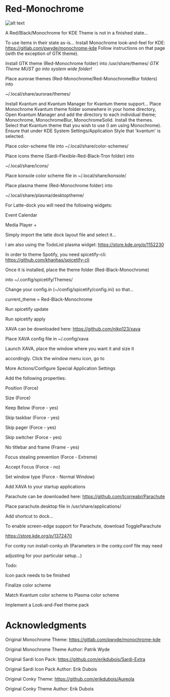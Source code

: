 # Red-Monochrome

![alt text](https://github.com/klandrith/Red-Monochrome/blob/main/preview.png?raw=true)

A Red/Black/Monochrome for KDE
Theme is not in a finished state...



To use items in their state as-is...
Install Monochrome look-and-feel for KDE: https://gitlab.com/pwyde/monochrome-kde
Follow instructions on that page (with the exception of GTK theme).



Install GTK theme (Red-Monochrome folder) into /usr/share/themes/
*GTK Theme MUST go into system wide folder!*



Place aurorae themes (Red-Monochrome/Red-MonochromeBlur folders) into

~/.local/share/aurorae/themes/


Install Kvantum and Kvantum Manager for Kvantum theme support...
Place Monochrome Kvantum theme folder somewhere in your home directory,
Open Kvantum Manager and add the directory to each individual theme;
Monochrome, MonochromeBlur, MonochromeSolid. Install the themes.
Select that Kvantum theme that you wish to use (I am using Monochrome).
Ensure that under KDE System Settings/Application Style that
'kvantum' is selected.


Place color-scheme file into ~/.local/share/color-schemes/



Place icons theme (Sardi-Flexible-Red-Black-Tron folder) into

~/.local/share/icons/


Place konsole color scheme file in ~/.local/share/konsole/



Place plasma theme (Red-Monochrome folder) into

~/.local/share/plasma/desktoptheme/



For Latte-dock you will need the following widgets:

  Event Calendar

  Media Player +


Simply import the latte dock layout file and select it...


I am also using the TodoList plasma widget: https://store.kde.org/p/1152230



In order to theme Spotify, you need spicetify-cli: https://github.com/khanhas/spicetify-cli

Once it is installed, place the theme folder (Red-Black-Monochrome)

into ~/.config/spicetify/Themes/

Change your config.in (~/config/spicetify/config.ini) so that...

current_theme           = Red-Black-Monochrome

Run spicetify update

Run spicetify apply



XAVA can be downloaded here: https://github.com/nikp123/xava

Place XAVA config file in ~/.config/xava

Launch XAVA, place the window where you want it and size it

accordingly. Click the window menu icon, go to

More Actions/Configure Special Application Settings



Add the following properties:

  Position (Force)

  Size (Force)

  Keep Below (Force - yes)

  Skip taskbar (Force - yes)

  Skip pager (Force - yes)

  Skip switcher (Force - yes)

  No titlebar and frame (Frame - yes)

  Focus stealing prevention (Force - Extreme)

  Accept Focus (Force - no)

  Set window type (Force - Normal Window)


Add XAVA to your startup applications


Parachute can be downloaded here: https://github.com/tcorreabr/Parachute

Place parachute.desktop file in /usr/share/applications/

Add shortcut to dock...


To enable screen-edge support for Parachute, download ToggleParachute

https://store.kde.org/p/1372470


For conky run install-conky.sh (Parameters in the conky.conf file may need

adjusting for your particular setup...)


Todo:

  Icon pack needs to be finished

  Finalize color scheme

  Match Kvantum color scheme to Plasma color scheme

  Implement a Look-and-Feel theme pack



# Acknowledgments

Original Monochrome Theme: https://gitlab.com/pwyde/monochrome-kde

Original Monochrome Theme Author: Patrik Wyde


Original Sardi Icon Pack: https://github.com/erikdubois/Sardi-Extra

Original Sardi Icon Pack Author: Erik Dubois


Original Conky Theme: https://github.com/erikdubois/Aureola

Original Conky Theme Author: Erik Dubois
